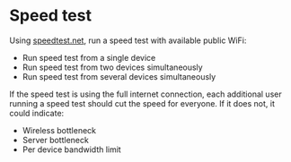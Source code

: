 # Speed test

Using [speedtest.net](https://www.speedtest.net), run a speed test with available public WiFi:

- Run speed test from a single device
- Run speed test from two devices simultaneously
- Run speed test from several devices simultaneously

If the speed test is using the full internet connection, each additional user running a speed test should cut the speed for everyone. If it does not, it could indicate:

- Wireless bottleneck
- Server bottleneck
- Per device bandwidth limit